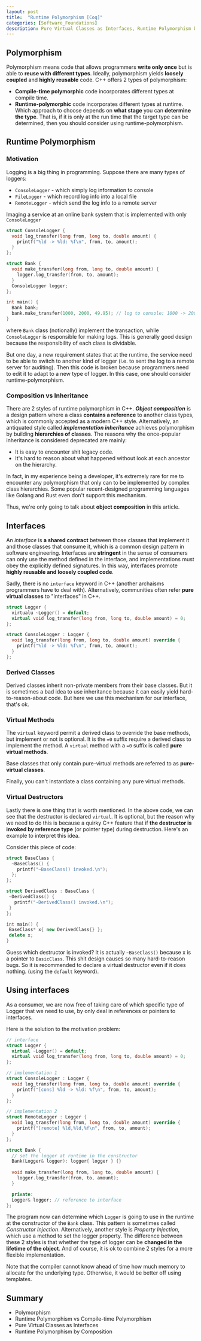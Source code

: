 ```yaml
---
layout: post
title:  "Runtime Polymorphism [Coq]"
categories: [Software_Foundations]
description: Pure Virtual Classes as Interfaces, Runtime Polymorphism by Composition
---
```

## Polymorphism
Polymorphism means code that allows programmers **write only once** but is able to **reuse with different types**. Ideally, polymorphism yields **loosely coupled** and **highly reusable** code.
C++ offers 2 types of polymorphism:
- **Compile-time polymorphic** code incorporates different types at compile time.
- **Runtime-polymorphic** code incorporates different types at runtime. 
Which approach to choose depends on **what stage** you can **determine the type**. That is, if it is only at the run time that the target type can be determined, then you should consider using runtime-polymorphism. 

## Runtime Polymorphism

### Motivation
Logging is a big thing in programming. Suppose there are many types of loggers:
- `ConsoleLogger` - which simply log information to console
- `FileLogger` - which record log info into a local file
- `RemoteLogger` - which send the log info to a remote server

Imaging a service at an online bank system that is implemented with only `ConsoleLogger`
```cpp
struct ConsoleLogger {
  void log_transfer(long from, long to, double amount) {
    printf("%ld -> %ld: %f\n", from, to, amount);
  }
};

struct Bank {
  void make_transfer(long from, long to, double amount) {
    logger.log_transfer(from, to, amount);
  }
  ConsoleLogger logger;
};

int main() {
  Bank bank;
  bank.make_transfer(1000, 2000, 49.95); // log to console: 1000 -> 2000: 49.95
}
```
where `Bank` class (notionally) implement the transaction, while `ConsoleLogger` is responsible for making logs. This is generally good design because the responsibility of each class is dividable.

But one day, a new requirement states that at the runtime, the service need to be able to switch to another kind of logger (i.e. to sent the log to a remote server for auditing).  Then this code is broken because programmers need to edit it to adapt to a new type of logger. In this case, one should consider runtime-polymorphism. 
### Composition vs Inheritance
There are 2 styles of runtime polymorphism in C++. ***Object composition*** is a design pattern where a class **contains a reference** to another class types, which is commonly accepted as a modern C++ style. Alternatively, an antiquated style called ***implementation inheritance*** achieves polymorphism by building **hierarchies of classes**. The reasons why the once-popular inheritance is considered deprecated are mainly:
- It is easy to encounter shit legacy code.
- It's hard to reason about what happened without look at each ancestor on the hierarchy.

In fact, in my experience being a developer, it's extremely rare for me to encounter any polymorphism that only can to be implemented by complex class hierarchies. Some popular recent-designed programming languages like Golang and Rust even don't support this mechanism.

Thus, we're only going to talk about **object composition** in this article.

## Interfaces
An *interface* is **a shared contract** between those classes that implement it and those classes that consume it, which is a common design pattern in software engineering.  Interfaces are **stringent** in the sense of consumers can only use the method defined in the interface, and implementations must obey the explicitly defined signatures. In this way,  interfaces promote **highly reusable and loosely coupled code**. 

Sadly, there is no `interface` keyword in C++ (another archaisms programmers have to deal with). Alternatively, communities often refer **pure virtual classes** to "interfaces" in C++. 

```c++
struct Logger {
  virtualu ~Logger() = default;
  virtual void log_transfer(long from, long to, double amount) = 0;
};

struct ConsoleLogger : Logger {
  void log_transfer(long from, long to, double amount) override {
    printf("%ld -> %ld: %f\n", from, to, amount);
  }
};
```

### Derived Classes
Derived classes inherit non-private members from their base classes. But it is sometimes a bad idea to use inheritance because it can easily yield hard-to-reason-about code. But here we use this mechanism for our interface, that's ok.

### Virtual Methods
The `virtual` keyword permit a derived class to override the base methods, but implement or not is optional. It is the  `=0` suffix require a derived class to implement the method. A `virtual` method with a `=0` suffix is called **pure virtual methods**.

Base classes that only contain pure-virtual methods are referred to as **pure-virtual classes**.

Finally, you can't instantiate a class containing any pure virtual methods.

### Virtual Destructors
Lastly there is one thing that is worth mentioned. In the above code, we can see that the destructor is declared `virtual`. It is optional, but the reason why we need to do this is because a quirky C++ feature that if **the destructor is invoked by reference type** (or pointer type) during destruction. Here's an example to interpret this idea.

Consider this piece of code:
```cpp
struct BaseClass {
  ~BaseClass() {
    printf("~BaseClass() invoked.\n");
  };
};

struct DerivedClass : BaseClass {
 ~DerivedClass() {
   printf("~DerivedClass() invoked.\n");
 }
};

int main() {
 BaseClass* x{ new DerivedClass{} };
 delete x; 
}
```
Guess which destructor is invoked? It is actually `~BaseClass()`  because x is a pointer to `BasicClass`. This shit design causes so many hard-to-reason bugs. So it is recommended to declare a virtual destructor even if it does nothing. (using the `default` keyword).

## Using interfaces
As a consumer, we are now free of taking care of which specific type of Logger that we need to use, by only deal in references or pointers to interfaces. 

Here is the solution to the motivation problem:
```cpp
// interface
struct Logger {
  virtual ~Logger() = default;
  virtual void log_transfer(long from, long to, double amount) = 0;
};

// implementation 1
struct ConsoleLogger : Logger {
  void log_transfer(long from, long to, double amount) override {
    printf("[cons] %ld -> %ld: %f\n", from, to, amount);
  }
};

// implementation 2
struct RemoteLogger : Logger {
  void log_transfer(long from, long to, double amount) override {
    printf("[remote] %ld,%ld,%f\n", from, to, amount);
  }
};

struct Bank {
  // set the logger at runtime in the constructor
  Bank(Logger& logger): logger{ logger } {}  
  
  void make_transfer(long from, long to, double amount) {
    logger.log_transfer(from, to, amount);
  }

  private:
  Logger& logger; // reference to interface
};
```

The program now can determine which `Logger` is going to use in the runtime at the constructor of the  `Bank` class. This pattern is sometimes called *Constructor Injection*. Alternatively, another style is *Property Injection*, which use a method to set the logger property. The difference between these 2 styles is that whether the type of logger can be **changed in the lifetime of the object**. And of course, it is ok to combine 2 styles for a more flexible implementation. 

Note that the compiler cannot know ahead of time how much memory to allocate for the underlying type. Otherwise, it would be better off using templates.

## Summary
- Polymorphism
- Runtime Polymorphism vs Compile-time Polymorphism
- Pure Virtual Classes as Interfaces
- Runtime Polymorphism by Composition